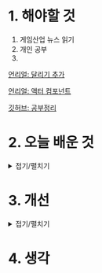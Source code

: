 
# 1. 해야할 것

1. 게임산업 뉴스 읽기 
2. 개인 공부  
3. 

[언리얼: 달리기 추가](https://dev.epicgames.com/community/learning/courses/ayn/unreal-engine-01c2fa/EdaL/unreal-engine-983963)

[언리얼: 액터 컴포넌트](https://dev.epicgames.com/documentation/ko-kr/unreal-engine/adding-components-to-an-actor-in-unreal-engine)

[깃허브: 공부정리](https://github.com/JM94Ent/TIL-WIL/blob/main/TIL/%EC%96%B8%EB%A6%AC%EC%96%BC%20%EA%B3%B5%EB%B6%80%20%EC%A0%95%EB%A6%AC.md)




# 2. 오늘 배운 것

<details>
<summary>접기/펼치기</summary>




</details>




# 3. 개선


<details>
<summary>접기/펼치기</summary>


</details>



# 4. 생각


